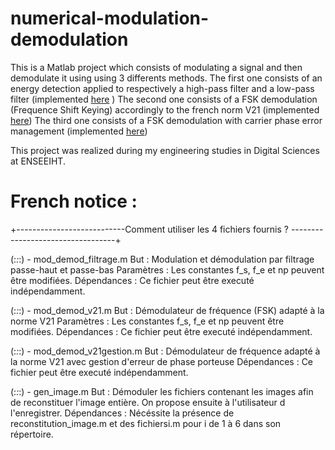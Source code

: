 # numerical-modulation-demodulation
This is a Matlab project which consists of modulating a signal and then demodulate it using using 3 differents methods.
The first one consists of an energy detection applied to respectively a high-pass filter and a low-pass filter (implemented [here](https://github.com/newtondotcom/numerical-modulation-demodulation/blob/main/Codes/mod_demod_filtrage.m) )
The second one consists of a FSK demodulation (Frequence Shift Keying) accordingly to the french norm V21 (implemented [here](https://github.com/newtondotcom/numerical-modulation-demodulation/blob/main/Codes/mod_demod_v21.m))
The third one consists of a FSK demodulation with carrier phase error management (implemented [here](https://github.com/newtondotcom/numerical-modulation-demodulation/blob/main/Codes/mod_demod_v21gestion.m))

This project was realized during my engineering studies in Digital Sciences at ENSEEIHT.


# French notice : 
+---------------------------Comment utiliser les 4 fichiers fournis ? ----------------------------------+

(:_:_:) - mod_demod_filtrage.m
But : Modulation et démodulation par filtrage passe-haut et passe-bas
Paramètres : Les constantes f_s, f_e et np peuvent être modifiées.
Dépendances : Ce fichier peut être executé indépendamment. 

(:_:_:) - mod_demod_v21.m
But : Démodulateur de fréquence (FSK) adapté à la norme V21
Paramètres : Les constantes f_s, f_e et np peuvent être modifiées.
Dépendances : Ce fichier peut être executé indépendamment. 

(:_:_:) - mod_demod_v21gestion.m
But : Démodulateur de fréquence adapté à la norme V21 avec gestion d'erreur de phase porteuse
Dépendances : Ce fichier peut être executé indépendamment. 

(:_:_:) - gen_image.m
But : Démoduler les fichiers contenant les images afin de reconstituer l'image entière. On propose ensuite à l'utilisateur d l'enregistrer.
Dépendances :  Nécéssite la présence de reconstitution_image.m et des fichiersi.m pour i de 1 à 6 dans son répertoire.


